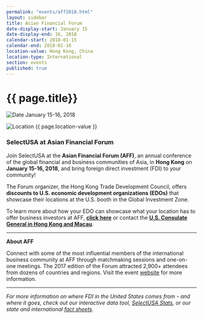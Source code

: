 ```yaml
---
permalink: "events/aff2018.html"
layout: sidebar
title: Asian Financial Forum
date-display-start: January 15
date-display-end: 16, 2018
calendar-start: 2018-01-15
calendar-end: 2018-01-16
location-value: Hong Kong, China
location-type: International
section: events
published: true
---
```


# {{ page.title}}

![Date](https://google.github.io/material-design-icons/action/svg/design/ic_event_24px.svg "Date") January 15-16, 2018

![Location](http://google.github.io/material-design-icons/social/svg/design/ic_location_city_24px.svg "Location") {{ page.location-value }}

### SelectUSA at Asian Financial Forum

Join SelectUSA at the **Asian Financial Forum (AFF)**, an annual conference of the global financial and business communities of Asia, in **Hong Kong** on **January 15-16, 2018**, and bring foreign direct investment (FDI) to your community!

The Forum organizer, the Hong Kong Trade Development Council, offers **discounts to U.S. economic development organizations (EDOs)** that showcase their locations at the U.S. booth in the Global Investment Zone.

To learn more about how your EDO can showcase what your location has to offer business investors at AFF, [**click here**](http://www.hktdc.com/ncs/aff2018/en/s/info-about.html) or contact the [**U.S. Consulate General in Hong Kong and Macau**](mailto:gary.kwan@trade.gov).

---

**About AFF**

Connect with some of the most influential members of the international business community at AFF through matchmaking sessions and one-on-one meetings. The 2017 edition of the Forum attracted 2,900+ attendees from dozens of countries and regions. Visit the event [website](http://www.hktdc.com/ncs/aff2018/en/s/info-about.html) for more information.

---

_For more information on where FDI in the United States comes from - and where it goes, check out our interactive data tool, [SelectUSA Stats](https://www.selectusa.gov/selectusa-stats), or our state and international [fact sheets](https://www.selectusa.gov/FDI-global-market)._
